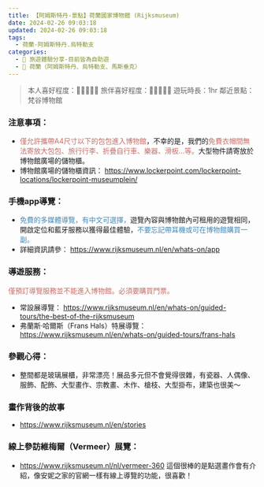 ```yaml
---
title: 【阿姆斯特丹-景點】荷蘭國家博物館 (Rijksmuseum)
date: 2024-02-26 09:03:18
updated: 2024-02-26 09:03:18
tags:
  - 荷蘭-阿姆斯特丹.烏特勒支
categories: 
  - 🌴 旅遊體驗分享-目前皆為自助遊
  - 🥥 荷蘭（阿姆斯特丹、烏特勒支、馬斯垂克）
---
```

>本人喜好程度：🌝🌝🌝🌝🌝 旅伴喜好程度：🌝🌝🌝🌝🌝
遊玩時長：1hr
鄰近景點：梵谷博物館
<!-- more -->

### 注意事項：
+ <font color=#c36d67>僅允許攜帶A4尺寸以下的包包進入博物館</font>，不幸的是，我們的<font color=#c36d67>免費衣帽間無法寄放大包包、旅行行李、折疊自行車、樂器、滑板…等。</font>大型物件請寄放於博物館廣場的儲物櫃。
+ 博物館廣場的儲物櫃資訊：
https://www.lockerpoint.com/lockerpoint-locations/lockerpoint-museumplein/

### 手機app導覽：
+ <font color=#4287B5>免費的多媒體導覽，有中文可選擇，</font>遊覽內容與博物館內可租用的遊覽相同，開啟定位和藍牙服務以獲得最佳體驗，<font color=#4287B5>不要忘記帶耳機或可在博物館購買一副。</font>
+ 詳細資訊請參：
https://www.rijksmuseum.nl/en/whats-on/app

### 導遊服務：
<font color=#c36d67>僅預訂導覽服務並不能進入博物館。必須要購買門票。</font>
+ 常設展導覽：
https://www.rijksmuseum.nl/en/whats-on/guided-tours/the-best-of-the-rijksmuseum
+ 弗蘭斯·哈爾斯（Frans Hals）特展導覽：
https://www.rijksmuseum.nl/en/whats-on/guided-tours/frans-hals

### 參觀心得：
+ 整間都是玻璃展櫃，非常漂亮！展品多元但不會覺得很雜，有瓷器、人偶像、服飾、配飾、大型畫作、宗教畫、木作、槍枝、大型掛布，建築也很美～

### 畫作背後的故事
+ https://www.rijksmuseum.nl/en/stories
 
### 線上參訪維梅爾（Vermeer）展覽：
+ https://www.rijksmuseum.nl/nl/vermeer-360
這個很棒的是點選畫作會有介紹，像安妮之家的官網一樣有線上導覽的功能，很喜歡！
 
